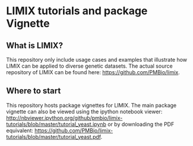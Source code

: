 # LIMIX tutorials and package Vignette 

## What is LIMIX? 

This repository only include usage cases and examples that illustrate how LIMIX can be applied to diverse genetic datasets. 
The actual source repository of LIMIX can be found here: https://github.com/PMBio/limix.

## Where to start
This repository hosts package vignettes for LIMIX.
The main package vignette can also be viewed using the ipython notebook viewer:
http://nbviewer.ipython.org/github/pmbio/limix-tutorials/blob/master/tutorial_yeast.ipynb or by downloading the PDF equivalent: https://github.com/PMBio/limix-tutorials/blob/master/tutorial_yeast.pdf.


